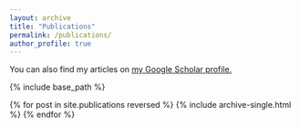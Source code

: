 ```yaml
---
layout: archive
title: "Publications"
permalink: /publications/
author_profile: true
---
```


You can also find my articles on <u><a href="https://scholar.google.com/citations?user=S0kwrtQAAAAJ">my Google Scholar profile</a>.</u>

{% include base_path %}

{% for post in site.publications reversed %}
  {% include archive-single.html %}
{% endfor %}
